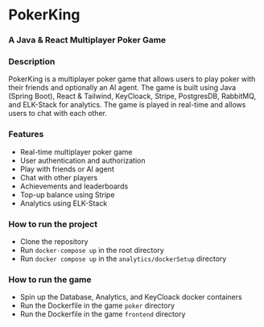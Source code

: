 # PokerKing

### A Java & React Multiplayer Poker Game

### Description

PokerKing is a multiplayer poker game that allows users to play poker with their friends and optionally an AI agent. The game is built using Java (Spring Boot), React & Tailwind, KeyCloack, Stripe, PostgresDB, RabbitMQ, and ELK-Stack for analytics. The game is played in real-time and allows users to chat with each other.

### Features

- Real-time multiplayer poker game
- User authentication and authorization
- Play with friends or AI agent
- Chat with other players
- Achievements and leaderboards
- Top-up balance using Stripe
- Analytics using ELK-Stack

### How to run the project

- Clone the repository
- Run `docker-compose up` in the root directory
- Run `docker compose up` in the `analytics/dockerSetup` directory

### How to run the game

- Spin up the Database, Analytics, and KeyCloack docker containers
- Run the Dockerfile in the game `poker` directory
- Run the Dockerfile in the game `frontend` directory

